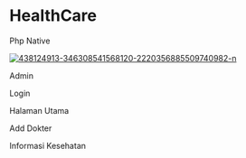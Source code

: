 # HealthCare
Php Native


<p><a href="https://ibb.co.com/tKXqDFy"><img src="https://i.ibb.co.com/DWp9QT3/438124913-346308541568120-2220356885509740982-n.jpg" alt="438124913-346308541568120-2220356885509740982-n" border="0"></a></p>

<h>Admin</h>
<p>Login</p>
<p>Halaman Utama</p>
<p>Add Dokter</p>
<p>Informasi Kesehatan</p>

